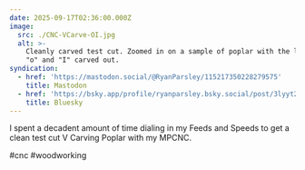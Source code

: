 ```yaml
---
date: 2025-09-17T02:36:00.000Z
image:
  src: ./CNC-VCarve-OI.jpg
  alt: >-
    Cleanly carved test cut. Zoomed in on a sample of poplar with the letters
    "o" and "I" carved out.
syndication:
  - href: 'https://mastodon.social/@RyanParsley/115217350228279575'
    title: Mastodon
  - href: 'https://bsky.app/profile/ryanparsley.bsky.social/post/3lyyt2u5is72p'
    title: Bluesky
---
```


I spent a decadent amount of time dialing in my Feeds and Speeds to get a clean
test cut V Carving Poplar with my MPCNC.

#cnc #woodworking
